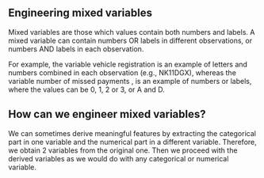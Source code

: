 ## Engineering mixed variables

Mixed variables are those which values contain both numbers and labels. A mixed variable can contain numbers OR labels in different observations, or numbers AND labels in each observation.

For example, the variable vehicle registration is an example of letters and numbers combined in each observation (e.g., NK11DGX), whereas the variable number of missed payments , is an example of numbers or labels, where the values can be 0, 1, 2 or 3, or A and D.

## How can we engineer mixed variables?

We can sometimes derive meaningful features by extracting the categorical part in one variable and the numerical part in a different variable. Therefore, we obtain 2 variables from the original one. Then we proceed with the derived variables as we would do with any categorical or numerical variable.

